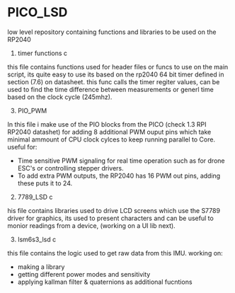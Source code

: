 # PICO_LSD
low level repository containing functions and libraries to be used on the RP2040

1. timer functions c


this file contains functions used for header files or funcs to use on the main script, its 
quite easy to use its based on the rp2040 64 bit timer defined in section (7.6) on datasheet.
this func calls the timer regiter values, can be used to find the time difference between measurements
or generl time based on the clock cycle (245mhz). 

3. PIO_PWM

In this file i make use of the PIO blocks from the PICO (check 1.3 RPI RP2040 datashet) for adding 8 additional PWM
ouput pins which take minimal ammount of CPU clock cylces to keep running parallel to Core. useful for:

- Time sensitive PWM signaling for real time operation such as for drone ESC's or controlling stepper drivers.
- To add extra PWM outputs, the RP2040 has 16 PWM out pins, adding these puts it to 24.

2. 7789_LSD c

his file contains libraries used to drive LCD screens which use the S7789 driver for graphics, its used to present
characters and can be useful to monior readings from a device, (working on a UI lib next).

3. lsm6s3_lsd c

this file contains the logic used to get raw data from this IMU. working on:

- making a library
- getting different power modes and sensitivity
- applying kallman filter & quaternions as additional fucntions
